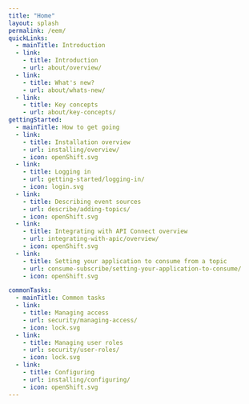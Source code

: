 ```yaml
---
title: "Home"
layout: splash
permalink: /eem/
quickLinks:
  - mainTitle: Introduction
  - link:
    - title: Introduction
    - url: about/overview/
  - link:
    - title: What's new?
    - url: about/whats-new/
  - link:
    - title: Key concepts
    - url: about/key-concepts/
gettingStarted:
  - mainTitle: How to get going
  - link:
    - title: Installation overview
    - url: installing/overview/
    - icon: openShift.svg
  - link:
    - title: Logging in
    - url: getting-started/logging-in/
    - icon: login.svg
  - link:
    - title: Describing event sources
    - url: describe/adding-topics/
    - icon: openShift.svg
  - link:
    - title: Integrating with API Connect overview
    - url: integrating-with-apic/overview/
    - icon: openShift.svg
  - link:
    - title: Setting your application to consume from a topic
    - url: consume-subscribe/setting-your-application-to-consume/
    - icon: openShift.svg

commonTasks:
  - mainTitle: Common tasks
  - link:
    - title: Managing access
    - url: security/managing-access/
    - icon: lock.svg
  - link:
    - title: Managing user roles
    - url: security/user-roles/
    - icon: lock.svg
  - link:
    - title: Configuring
    - url: installing/configuring/
    - icon: openShift.svg
---
```

